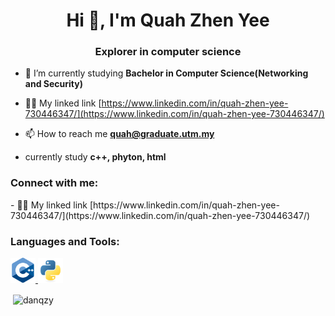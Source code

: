 <h1 align="center">Hi 👋, I'm Quah Zhen Yee</h1>
<h3 align="center">Explorer in computer science</h3>

- 🌱 I’m currently studying **Bachelor in Computer Science(Networking and Security)**

- 👨‍💻 My linked link [https://www.linkedin.com/in/quah-zhen-yee-730446347/](https://www.linkedin.com/in/quah-zhen-yee-730446347/)

- 📫 How to reach me **quah@graduate.utm.my**

- currently study **c++, phyton, html** 

<h3 align="left">Connect with me:</h3>
<p align="left">
  - 👨‍💻 My linked link [https://www.linkedin.com/in/quah-zhen-yee-730446347/](https://www.linkedin.com/in/quah-zhen-yee-730446347/)
</p>

<h3 align="left">Languages and Tools:</h3>
<p align="left"> <a href="https://www.w3schools.com/cpp/" target="_blank" rel="noreferrer"> <img src="https://raw.githubusercontent.com/devicons/devicon/master/icons/cplusplus/cplusplus-original.svg" alt="cplusplus" width="40" height="40"/> </a> <a href="https://www.python.org" target="_blank" rel="noreferrer"> <img src="https://raw.githubusercontent.com/devicons/devicon/master/icons/python/python-original.svg" alt="python" width="40" height="40"/> </a> </p>

<p>&nbsp;<img align="center" src="https://github-readme-stats.vercel.app/api?username=danqzy&show_icons=true&locale=en" alt="danqzy" /></p>



